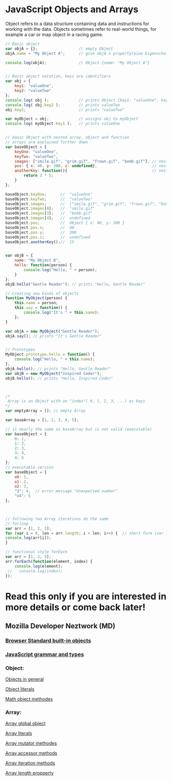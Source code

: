 # JavaScript Objects and Arrays

Object refers to a data structure containing data and instructions for working with the data.
Objects sometimes refer to real-world things, for example a car or map object in a racing game.

```javascript
// Basic object
var objA = {};                  // empty Object
objA.name = "My Object A";      // give objA a property(eine Eigenschaft)

console.log(objA);              // Object {name: "My Object A"}


// Basic object notation, keys are identifiers
var obj = {
    key1: "valueOne",  
    key2: "valueTwo"
};
console.log( obj );             // prints Object {key1: "valueOne", key2: "valueTwo"}    
console.log( obj.key2 );        // prints valueTwo
obj.key2;                       // prints "valueTwo"

var myObject = obj;             // assigns obj to myObject
console.log( myObject.key1 );   // prints valueOne


// basic Object with nested array, object and function
// arrays are explained further down
var baseObject = {
    keyOne: "valueOne",
    keyTwo: "valueTwo",
    images: ["smile.gif", "grim.gif", "frown.gif", "bomb.gif"], // nested array literal
    pos: { x: 40, y: 300, z: undefined},                        // nested object literal
    anotherKey: function(){                                     // nested function
        return 3 * 5;
    }  
};

baseObject.keyOne;      //  "valueOne"
baseObject.keyTwo;      //  "valueTwo"
baseObject.images;      //  ["smile.gif", "grim.gif", "frown.gif", "bomb.gif"]
baseObject.images[0];   //  "smile.gif"
baseObject.images[3];   //  "bomb.gif"
baseObject.images[4];   //  undefined
baseObject.pos;         //  Object { x: 40, y: 300 }
baseObject.pos.x;       //  40
baseObject.pos.y;       //  300
baseObject.pos.z;       //  undefined
baseObject.anotherKey();//  15


var objB = {
    name: "My Object B",
    hello: function(person) {
        console.log("Hello, " + person);
    }
};
objB.hello("Gentle Reader"); // prints "Hello, Gentle Reader"

// Creating new kinds of objects
function MyObject(person) {
    this.name = person;
    this.say = function() {
        console.log("It's " + this.name);
    };
}

var objA = new MyObject("Gentle Reader");
objA.say(); // prints "It's Gentle Reader"


// Prototypes
MyObject.prototype.hello = function() {
    console.log("Hello, " + this.name);
};
objA.hello(); // prints "Hello, Gentle Reader"
var objB = new MyObject("Inspired Coder");
objB.hello(); // prints "Hello, Inspired Coder"



/*
 Array is an Object with an "index"( 0, 1, 2, 3, ...) as keys 
*/
var emptyArray = []; // empty Array

var baseArray = [1, 2, 3, 4, 5];

// is nearly the same as baseArray but is not valid (executable)
var baseObject = {
    0: 1,
    1: 2,
    2: 3,
    3: 4,
    4: 5
};
// executable version
var baseObject = {
    o0: 1,
    o1: 2,
    o2: 3,
    "3": 4,  // error message "Unexpected number"
    "o4": 5
};



// following two Array iterations do the same
// forloop
var arr = [1, 2, 3];
for (var i = 0, len = arr.length; i < len; i++) {  // short form (var i = 0; i < arr.length; i++)
console.log(arr[i]);
}

// functional style forEach
var arr = [1, 2, 3];
arr.forEach(function(element, index) {
    console.log(element);
 //   console.log(index);
});

```


# Read this only if you are interested in more details or come back later!


## Mozilla Developer Neztwork (MD)


### [Browser Standard built-in objects](https://developer.mozilla.org/en-US/docs/Web/JavaScript/Reference/Global_Objects)

### [JavaScript grammar and types](https://developer.mozilla.org/en-US/docs/Web/JavaScript/Guide/Grammar_and_types)

### Object:
[Objects in general](https://developer.mozilla.org/en-US/docs/Web/JavaScript/Guide/Working_with_Objects)

[Object literals](https://developer.mozilla.org/de/docs/Web/JavaScript/Guide/Grammatik_und_Typen#Object_literals)

[Math object methodes](https://developer.mozilla.org/en-US/docs/Web/JavaScript/Reference/Global_Objects/Math)

### Array:

[Array global object](https://developer.mozilla.org/de/docs/Web/JavaScript/Reference/Global_Objects/Array)

[Array literals](https://developer.mozilla.org/de/docs/Web/JavaScript/Guide/Grammatik_und_Typen#Array_literals)

[Array mutator methodes](https://developer.mozilla.org/de/docs/Web/JavaScript/Reference/Global_Objects/Array/prototype#Mutator_methods)

[Array accessor methods](https://developer.mozilla.org/de/docs/Web/JavaScript/Reference/Global_Objects/Array/prototype#Accessor_methods)

[Array iteration methods](https://developer.mozilla.org/de/docs/Web/JavaScript/Reference/Global_Objects/Array/prototype#Iteration_methods)

[Array length propperty](https://developer.mozilla.org/en-US/docs/Web/JavaScript/Reference/Global_Objects/Array/length)